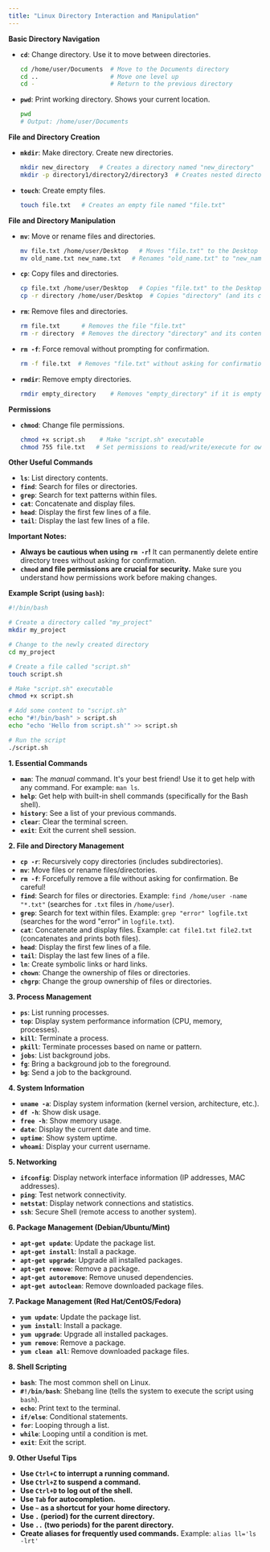 ```yaml
---
title: "Linux Directory Interaction and Manipulation" 
---
```



**Basic Directory Navigation**

* **`cd`**: Change directory. Use it to move between directories.

   ```bash
   cd /home/user/Documents  # Move to the Documents directory
   cd ..                    # Move one level up
   cd -                     # Return to the previous directory
   ```

* **`pwd`**: Print working directory. Shows your current location.

   ```bash
   pwd
   # Output: /home/user/Documents
   ```

**File and Directory Creation**

* **`mkdir`**: Make directory. Create new directories.

   ```bash
   mkdir new_directory   # Creates a directory named "new_directory"
   mkdir -p directory1/directory2/directory3  # Creates nested directories 
   ```

* **`touch`**: Create empty files.

   ```bash
   touch file.txt   # Creates an empty file named "file.txt"
   ```

**File and Directory Manipulation**

* **`mv`**: Move or rename files and directories.

   ```bash
   mv file.txt /home/user/Desktop   # Moves "file.txt" to the Desktop
   mv old_name.txt new_name.txt   # Renames "old_name.txt" to "new_name.txt" 
   ```

* **`cp`**: Copy files and directories.

   ```bash
   cp file.txt /home/user/Desktop   # Copies "file.txt" to the Desktop
   cp -r directory /home/user/Desktop  # Copies "directory" (and its contents) recursively
   ```

* **`rm`**: Remove files and directories.

   ```bash
   rm file.txt      # Removes the file "file.txt"
   rm -r directory  # Removes the directory "directory" and its contents recursively 
   ```

* **`rm -f`**: Force removal without prompting for confirmation.

   ```bash
   rm -f file.txt  # Removes "file.txt" without asking for confirmation
   ```

* **`rmdir`**: Remove empty directories.

   ```bash
   rmdir empty_directory    # Removes "empty_directory" if it is empty
   ```

**Permissions**

* **`chmod`**: Change file permissions. 

   ```bash
   chmod +x script.sh    # Make "script.sh" executable
   chmod 755 file.txt   # Set permissions to read/write/execute for owner, read/execute for group, and read/execute for others
   ```

**Other Useful Commands**

* **`ls`**: List directory contents.
* **`find`**: Search for files or directories.
* **`grep`**: Search for text patterns within files.
* **`cat`**: Concatenate and display files.
* **`head`**: Display the first few lines of a file.
* **`tail`**: Display the last few lines of a file.

**Important Notes:**

* **Always be cautious when using `rm -r`!** It can permanently delete entire directory trees without asking for confirmation.
* **`chmod` and file permissions are crucial for security.** Make sure you understand how permissions work before making changes.

**Example Script (using `bash`):**

```bash
#!/bin/bash

# Create a directory called "my_project"
mkdir my_project

# Change to the newly created directory
cd my_project

# Create a file called "script.sh"
touch script.sh

# Make "script.sh" executable
chmod +x script.sh

# Add some content to "script.sh"
echo "#!/bin/bash" > script.sh
echo "echo 'Hello from script.sh'" >> script.sh

# Run the script
./script.sh
```




**1. Essential Commands**

* **`man`**:  The *manual* command. It's your best friend! Use it to get help with any command. For example: `man ls`. 
* **`help`**: Get help with built-in shell commands (specifically for the Bash shell). 
* **`history`**:  See a list of your previous commands.
* **`clear`**:  Clear the terminal screen.
* **`exit`**:  Exit the current shell session.

**2. File and Directory Management**

* **`cp -r`**: Recursively copy directories (includes subdirectories).
* **`mv`**:  Move files or rename files/directories.
* **`rm -f`**:  Forcefully remove a file without asking for confirmation. Be careful!
* **`find`**:  Search for files or directories. Example: `find /home/user -name "*.txt"` (searches for `.txt` files in `/home/user`).
* **`grep`**: Search for text within files. Example: `grep "error" logfile.txt` (searches for the word "error" in `logfile.txt`).
* **`cat`**:  Concatenate and display files. Example: `cat file1.txt file2.txt` (concatenates and prints both files).
* **`head`**: Display the first few lines of a file.
* **`tail`**: Display the last few lines of a file.
* **`ln`**: Create symbolic links or hard links.
* **`chown`**: Change the ownership of files or directories.
* **`chgrp`**: Change the group ownership of files or directories.

**3. Process Management**

* **`ps`**:  List running processes.
* **`top`**:  Display system performance information (CPU, memory, processes).
* **`kill`**:  Terminate a process.
* **`pkill`**:  Terminate processes based on name or pattern.
* **`jobs`**: List background jobs.
* **`fg`**: Bring a background job to the foreground.
* **`bg`**: Send a job to the background.

**4. System Information**

* **`uname -a`**:  Display system information (kernel version, architecture, etc.).
* **`df -h`**:  Show disk usage.
* **`free -h`**:  Show memory usage.
* **`date`**:  Display the current date and time.
* **`uptime`**:  Show system uptime.
* **`whoami`**:  Display your current username.

**5. Networking**

* **`ifconfig`**:  Display network interface information (IP addresses, MAC addresses).
* **`ping`**:  Test network connectivity.
* **`netstat`**:  Display network connections and statistics.
* **`ssh`**:  Secure Shell (remote access to another system).

**6. Package Management (Debian/Ubuntu/Mint)**

* **`apt-get update`**:  Update the package list.
* **`apt-get install`**:  Install a package.
* **`apt-get upgrade`**:  Upgrade all installed packages.
* **`apt-get remove`**:  Remove a package.
* **`apt-get autoremove`**:  Remove unused dependencies.
* **`apt-get autoclean`**:  Remove downloaded package files.

**7. Package Management (Red Hat/CentOS/Fedora)**

* **`yum update`**:  Update the package list.
* **`yum install`**:  Install a package.
* **`yum upgrade`**:  Upgrade all installed packages.
* **`yum remove`**:  Remove a package.
* **`yum clean all`**:  Remove downloaded package files.

**8. Shell Scripting**

* **`bash`**:  The most common shell on Linux.
* **`#!/bin/bash`**:  Shebang line (tells the system to execute the script using `bash`).
* **`echo`**:  Print text to the terminal.
* **`if/else`**:  Conditional statements.
* **`for`**:  Looping through a list.
* **`while`**:  Looping until a condition is met.
* **`exit`**:  Exit the script.

**9. Other Useful Tips**

* **Use `Ctrl+C` to interrupt a running command.**
* **Use `Ctrl+Z` to suspend a command.**
* **Use `Ctrl+D` to log out of the shell.**
* **Use `Tab` for autocompletion.**
* **Use `~` as a shortcut for your home directory.**
* **Use `.` (period) for the current directory.**
* **Use `..` (two periods) for the parent directory.**
* **Create aliases for frequently used commands.** Example: `alias ll='ls -lrt'`
